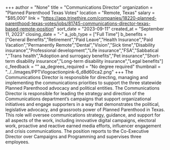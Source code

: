 +++
author = "None"
title = "Communications Director"
organization = "Planned Parenthood Texas Votes"
location = "Remote, Texas"
salary = "$85,000"
link = "https://app.trinethire.com/companies/18220-planned-parenthood-texas-votes/jobs/81745-communications-director-texas-based-remote-position"
sort_date = "2023-09-11"
created_at = "September 11, 2023"
closing_date = "-"
a_job_type = ["Full Time"]
b_benefits = ["General Benefits","Retirement","Paid Leave","Health Insurance","Paid Vacation","Permanently Remote","Dental","Vision","Sick time","Disability insurance","Professional development","Life insurance","FSA","Sabbatical ","Trans health","Adoption and surrogacy benefits","Pet insurance","Short-term disability insurance","Long-term disability insurance","Legal benefits"]
c_feedback = ""
aa_degrees_required = "No degree required"
thumbnail = "../../images/PPTVlogoactionpink-6_d8d60ca2.png"
+++
The Communications Director is responsible for directing, managing and implementing the communications priorities to support the three statewide Planned Parenthood advocacy and political entities. The Communications Director is responsible for leading the strategy and direction of the Communications department’s campaigns that support organizational initiatives and engage supporters in a way that demonstrates the political, legislative advocacy, and grassroots power of Planned Parenthood in Texas. This role will oversee communications strategy, guidance, and support for all aspects of the work, including innovative digital campaigns, electoral work, proactive and reactive earned media efforts, influencer engagement and crisis communications. The position reports to the Co-Executive Director over Campaigns and Programming and supervises three employees.